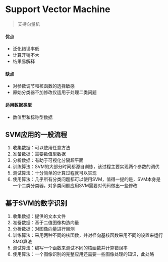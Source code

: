 # Support Vector Machine
> 支持向量机

#### 优点
* 泛化错误率低
* 计算开销不大
* 结果易解释

#### 缺点
* 对参数调节和核函数的选择敏感
* 原始分类器不加修改仅适用于处理二类问题

#### 适用数据类型
* 数值型和标称型数据 

## SVM应用的一般流程

>
1. 收集数据：可以使用任意方法
1. 准备数据：需要数值型数据
1. 分析数据：有助于可视化分隔超平面
1. 训练算法：SVM的大部分时间都源自训练，该过程主要实现两个参数的调优
1. 测试算法：十分简单的计算过程就可以实现
1. 使用算法：几乎所有分类问题都可以使用SVM，值得一提的是，SVM本身是一个二类分类器，对多类问题应用SVM需要对代码做出一些修改

## 基于SVM的数字识别

>
1. 收集数据：提供的文本文件
1. 准备数据：基于二值图像构造向量
1. 分析数据：对图像向量进行目测
1. 训练算法：采用两种不同的核函数，并对径向基核函数采用不同的设置来运行SMO算法
1. 测试算法：编写一个函数来测试不同的核函数并计算错误率
1. 使用算法：一个图像识别的完整应用还需要一些图像处理的知识，此处略
